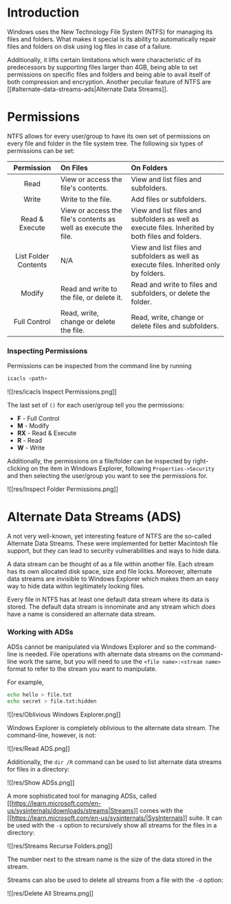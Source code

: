 # Introduction

Windows uses the New Technology File System (NTFS) for managing its files and folders. What makes it special is its ability to automatically repair files and folders on disk using log files in case of a failure.

Additionally, it lifts certain limitations which were characteristic of its predecessors by supporting files larger than 4GB, being able to set permissions on specific files and folders and being able to avail itself of both compression and encryption. Another peculiar feature of NTFS are [[#alternate-data-streams-ads|Alternate Data Streams]].

# Permissions

NTFS allows for every user/group to have its own set of permissions on every file and folder in the file system tree. The following six types of permissions can be set:

|Permission|On Files|On Folders|
|:-----:|:----|:---|
|Read|View or access the file's contents.|View and list files and subfolders.|
|Write|Write to the file.|Add files or subfolders.|
|Read & Execute|View or access the file's contents as well as execute the file.|View and list files and subfolders as well as execute files. Inherited by both files and folders.|
|List Folder Contents|N/A|View and list files and subfolders as well as execute files. Inherited only by folders.|
|Modify|Read and write to the file, or delete it.|Read and write to files and subfolders, or delete the folder.|
|Full Control|Read, write, change or delete the file.|Read, write, change or delete files and subfolders.|

### Inspecting Permissions

Permissions can be inspected from the command line by running
```powershell
icacls <path>
```

![[res/icacls Inspect Permissions.png]]

The last set of `()` for each user/group tell you the permissions:
- **F** - Full Control
- **M** - Modify
- **RX** - Read & Execute
- **R** - Read
- **W** - Write

Additionally, the permissions on a file/folder can be inspected by right-clicking on the item in Windows Explorer, following `Properties->Security` and then selecting the user/group you want to see the permissions for.

![[res/Inspect Folder Permissions.png]]

# Alternate Data Streams (ADS)

A not very well-known, yet interesting feature of NTFS are the so-called Alternate Data Streams. These were implemented for better Macintosh file support, but they can lead to security vulnerabilities and ways to hide data.

A data stream can be thought of as a file within another file. Each stream has its own allocated disk space, size and file locks. Moreover, alternate data streams are invisible to Windows Explorer which makes them an easy way to hide data within legitimately looking files.

Every file in NTFS has at least one default data stream where its data is stored. The default data stream is innominate and any stream which *does* have a name is considered an alternate data stream.

### Working with ADSs

ADSs cannot be manipulated via Windows Explorer and so the command-line is needed. File operations with alternate data streams on the command-line work the same, but you will need to use the `<file name>:<stream name>` format to refer to the stream you want to manipulate.

For example, 

```bash
echo hello > file.txt
echo secret > file.txt:hidden
```

![[res/Oblivious Windows Explorer.png]]

Windows Explorer is completely oblivious to the alternate data stream. The command-line, however, is not:

![[res/Read ADS.png]]

Additionally, the `dir /R` command can be used to list alternate data streams for files in a directory:

![[res/Show ADSs.png]]

A more sophisticated tool for managing ADSs, called [[https://learn.microsoft.com/en-us/sysinternals/downloads/streams|Streams]] comes with the [[https://learn.microsoft.com/en-us/sysinternals/|SysInternals]] suite. It can be used with the `-s` option to recursively show all streams for the files in a directory:

![[res/Streams Recurse Folders.png]]

The number next to the stream name is the size of the data stored in the stream.

Streams can also be used to delete all streams from a file with the `-d` option:

![[res/Delete All Streams.png]]
